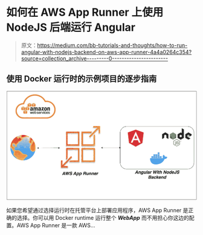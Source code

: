 # 如何在 AWS App Runner 上使用 NodeJS 后端运行 Angular

> 原文：<https://medium.com/bb-tutorials-and-thoughts/how-to-run-angular-with-nodejs-backend-on-aws-app-runner-4a4a0264c354?source=collection_archive---------0----------------------->

## 使用 Docker 运行时的示例项目的逐步指南

![](img/0b63cc2c1d0c9105f4c374d1beb58947.png)

如果您希望通过选择运行时在托管平台上部署应用程序，AWS App Runner 是正确的选择。你可以用 Docker runtime 运行整个 ***WebApp*** 而不用担心你这边的配置。AWS App Runner 是一款 AWS…